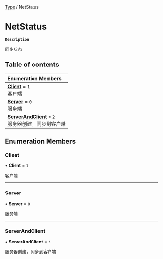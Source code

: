[Type](../modules/Type.Type.md) / NetStatus

# NetStatus <Badge type="tip" text="Enumeration" />

**`Description`**

同步状态

## Table of contents

| Enumeration Members |
| :-----|
| **[Client](Type.Type.NetStatus.md#client)** = ``1`` <br> 客户端|
| **[Server](Type.Type.NetStatus.md#server)** = ``0`` <br> 服务端|
| **[ServerAndClient](Type.Type.NetStatus.md#serverandclient)** = ``2`` <br> 服务器创建，同步到客户端|

## Enumeration Members

### Client

• **Client** = ``1``

客户端

___

### Server

• **Server** = ``0``

服务端

___

### ServerAndClient

• **ServerAndClient** = ``2``

服务器创建，同步到客户端
